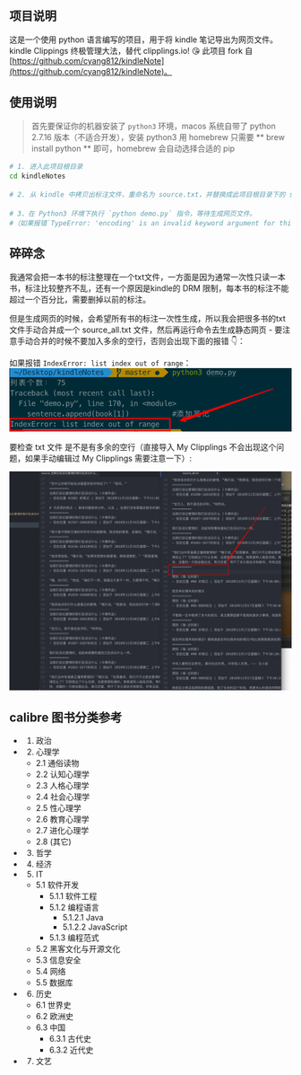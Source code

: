 ## 项目说明

这是一个使用 python 语言编写的项目，用于将 kindle 笔记导出为网页文件。kindle Clippings 终极管理大法，替代 clipplings.io! 😘
此项目 fork 自[https://github.com/cyang812/kindleNote](https://github.com/cyang812/kindleNote)。

## 使用说明
> 首先要保证你的机器安装了 `python3` 环境，macos 系统自带了 python 2.7.16 版本（不适合开发），安装 python3 用 homebrew 只需要 ** brew install python ** 即可，homebrew 会自动选择合适的 pip

```bash
# 1. 进入此项目根目录
cd kindleNotes

# 2. 从 kindle 中拷贝出标注文件，重命名为 source.txt，并替换成此项目根目录下的 source.txt 文件

# 3、在 Python3 环境下执行 `python demo.py` 指令，等待生成网页文件。
#（如果报错`TypeError: 'encoding' is an invalid keyword argument for this function`,需要执行 `python3 demo.py` 指令）
```


## 碎碎念

我通常会把一本书的标注整理在一个txt文件，一方面是因为通常一次性只读一本书，标注比较整齐不乱，还有一个原因是kindle的 DRM 限制，每本书的标注不能超过一个百分比，需要删掉以前的标注。

但是生成网页的时候，会希望所有书的标注一次性生成，所以我会把很多书的txt文件手动合并成一个 source_all.txt 文件，然后再运行命令去生成静态网页 - 要注意手动合并的时候不要加入多余的空行，否则会出现下面的报错 👇：

如果报错 `IndexError: list index out of range`：  
![](https://raw.githubusercontent.com/easterfan/picgo/master/blingbling/2020/20200403101719.png)

要检查 txt 文件 是不是有多余的空行（直接导入 My Clipplings 不会出现这个问题，如果手动编辑过 My Clipplings 需要注意一下）:  

![](https://raw.githubusercontent.com/easterfan/picgo/master/blingbling/2020/20200403100317.png)


## calibre 图书分类参考

- 1. 政治

- 2. 心理学
  - 2.1 通俗读物
  - 2.2 认知心理学
  - 2.3 人格心理学
  - 2.4 社会心理学
  - 2.5 性心理学
  - 2.6 教育心理学
  - 2.7 进化心理学
  - 2.8 (其它)

- 3. 哲学

- 4. 经济

- 5. IT
  - 5.1 软件开发
    - 5.1.1 软件工程
    - 5.1.2 编程语言
      - 5.1.2.1 Java
      - 5.1.2.2 JavaScript
    - 5.1.3 编程范式
  - 5.2 黑客文化与开源文化
  - 5.3 信息安全
  - 5.4 网络
  - 5.5 数据库
- 6. 历史
  - 6.1 世界史
  - 6.2 欧洲史
  - 6.3 中国
    - 6.3.1 古代史
    - 6.3.2 近代史

- 7. 文艺
